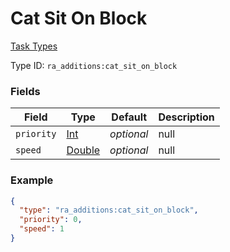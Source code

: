 # Cat Sit On Block
[Task Types](../task_types.md)



Type ID: `ra_additions:cat_sit_on_block`
### Fields
 | Field | Type | Default | Description | 
|---|---|---|---|
 | `priority` | [Int](../data_types/int.md) | _optional_ | null | 
 | `speed` | [Double](../data_types/double.md) | _optional_ | null | 

### Example
```json
{
  "type": "ra_additions:cat_sit_on_block",
  "priority": 0,
  "speed": 1
}
```

